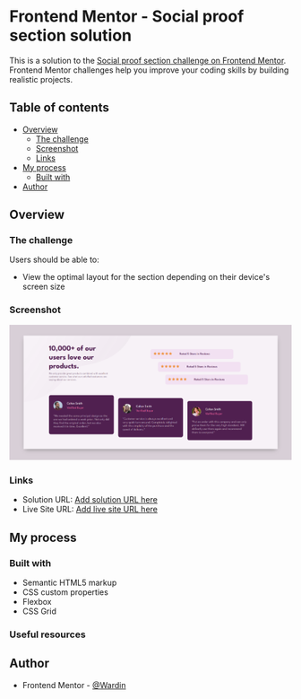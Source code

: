 # Frontend Mentor - Social proof section solution

This is a solution to the [Social proof section challenge on Frontend Mentor](https://www.frontendmentor.io/challenges/social-proof-section-6e0qTv_bA). Frontend Mentor challenges help you improve your coding skills by building realistic projects. 

## Table of contents

- [Overview](#overview)
  - [The challenge](#the-challenge)
  - [Screenshot](#screenshot)
  - [Links](#links)
- [My process](#my-process)
  - [Built with](#built-with)
- [Author](#author)

## Overview

### The challenge

Users should be able to:

- View the optimal layout for the section depending on their device's screen size

### Screenshot

![](images/screenshot.png)

### Links

- Solution URL: [Add solution URL here](https://github.com/Wardinul/Social-proof-section)
- Live Site URL: [Add live site URL here](https://wardinul.github.io/Social-proof-section/)

## My process

### Built with

- Semantic HTML5 markup
- CSS custom properties
- Flexbox
- CSS Grid

### Useful resources

## Author

- Frontend Mentor - [@Wardin](https://www.frontendmentor.io/profile/Wardinul)
